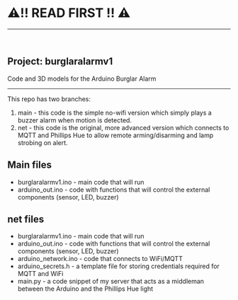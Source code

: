 # ⚠️!! READ FIRST !! ⚠️
<hr><br>

## Project: burglaralarmv1
Code and 3D models for the Arduino Burglar Alarm

<hr>

This repo has two branches:

1. main - this code is the simple no-wifi version which simply plays a buzzer alarm when motion is detected.
2. net - this code is the original, more advanced version which connects to MQTT and Phillips Hue to allow remote arming/disarming and lamp strobing on alert.



## Main files
- burglaralarmv1.ino - main code that will run
- arduino_out.ino - code with functions that will control the external components (sensor, LED, buzzer)


## net files

- burglaralarmv1.ino - main code that will run
- arduino_out.ino - code with functions that will control the external components (sensor, LED, buzzer)
- arduino_network.ino - code that connects to WiFi/MQTT
- arduino_secrets.h - a template file for storing credentials required for MQTT and WiFi
- main.py - a code snippet of my server that acts as a middleman between the Arduino and the Phillips Hue light
